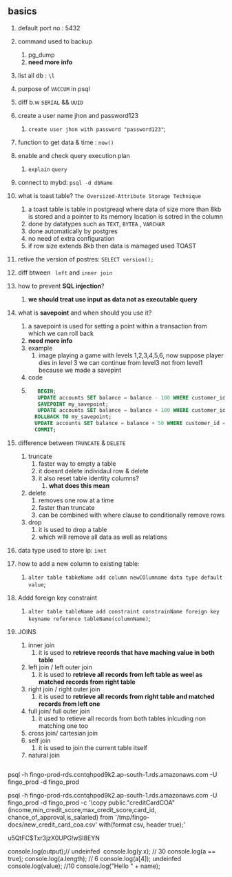 ## basics

1. default port no : 5432
2. command used to backup
   1. pg_dump
   2. **need more info**
3. list all db : `\l`
4. purpose of `VACCUM` in psql
5. diff b.w `SERIAL` && `UUID`
6. create a user name jhon and password123
   1. `create user jhon with password "password123"`;
7. function to get data & time : `now()`
8. enable and check query execution plan
   1. `explain` `query`
9. connect to mybd: `psql -d dbName`
10. what is toast table? `The Oversized-Attribute Storage Technique`
    1. a toast table is table in postgreaql where data of size more than 8kb is stored and a pointer to its memory location is sotred in the column
    2. done by datatypes such as `TEXT`, `BYTEA` , `VARCHAR`
    3. done automatically by postgres
    4. no need of extra configuration
    5. if row size extends 8kb then data is mamaged used TOAST
11. retive the version of postres: `SELECT version();`
12. diff btween ` left` and `inner join`
13. how to prevent **SQL injection**?
    1. **we should treat use input as data not as executable query**
14. what is **savepoint** and when should you use it?

    1. a savepoint is used for setting a point within a transaction from which we can roll back
    2. **need more info**
    3. example
       1. image playing a game with levels 1,2,3,4,5,6, now suppose player dies in level 3 we can continue from level3 not from level1 because we made a savepint
    4. code
    5. ```sql
          BEGIN;
          UPDATE accounts SET balance = balance - 100 WHERE customer_id = 123;
          SAVEPOINT my_savepoint;
          UPDATE accounts SET balance = balance + 100 WHERE customer_id = 456;
         ROLLBACK TO my_savepoint;
         UPDATE accounts SET balance = balance + 50 WHERE customer_id = 456;
       	 COMMIT;
       ```

15. difference between `TRUNCATE` & `DELETE`
    1. truncate
       1. faster way to empty a table
       2. it doesnt delete individaul row & delete
       3. it also reset table identity columns?
          1. **what does this mean**
    2. delete
       1. removes one row at a time
       2. faster than truncate
       3. can be combined with where clause to conditionally remove rows
    3. drop
       1. it is used to drop a table
       2. which will remove all data as well as relations
16. data type used to store ip: `inet`
17. how to add a new column to existing table:
    1. `alter table tabkeName add column newCOlumname data type default value`;
18. Addd foreign key constraint
    1. `alter table tableName add constraint constrainName foreign key keyname reference tableName(columnName)`;
19. JOINS
    1. inner join
       1. it is used to **retrieve records that have maching value in both table**
    2. left join / left outer join
       1. it is used to **retrieve all records from left table as weel as matched records from right table**
    3. right join / right outer join
       1. it is used to **retrieve all records from right table and matched records from left one**
    4. full join/ full outer join
       1. it used to retieve all records from both tables inlcuding non matching one too
    5. cross join/ cartesian join
    6. self join
       1. it is used to join the current table itself
    7. natural join

```

```

psql -h fingo-prod-rds.ccntqhpod9k2.ap-south-1.rds.amazonaws.com -U fingo_prod -d fingo_prod

psql -h fingo-prod-rds.ccntqhpod9k2.ap-south-1.rds.amazonaws.com -U fingo_prod -d fingo_prod -c '\copy public."creditCardCOA"(income,min_credit_score,max_credit_score,card_id, chance_of_approval,is_salaried) from '/tmp/fingo-docs/new_credit_card_coa.csv' with(format csv, header true);'

u5QtFC$Txr3jzX0UPG!wSI8EYN

console.log(output);// undeinfed 
console.log(y.x); // 30
console.log(a == true);
console.log(a.length); // 6
console.log(a[4]); undeinfed
console.log(value); //10
console.log("Hello " + name);
